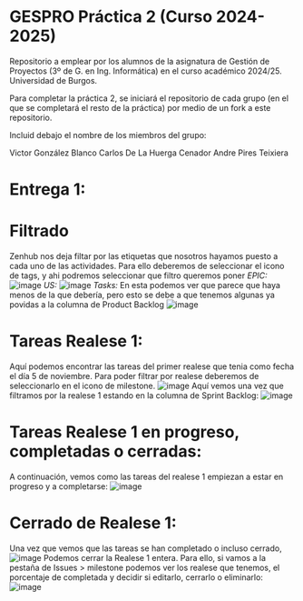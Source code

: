 # GESPRO Práctica 2 (Curso 2024-2025)
Repositorio a emplear por los alumnos de la asignatura de Gestión de Proyectos (3º de G. en Ing. Informática) en el curso académico 2024/25. Universidad de Burgos.

Para completar la práctica 2, se iniciará el repositorio de cada grupo (en el que se completará el resto de la práctica) por medio de un fork a este repositorio.

Incluid debajo el nombre de los miembros del grupo:

Victor González Blanco
Carlos De La Huerga Cenador
Andre Pires Teixiera

# Entrega 1:
# Filtrado
Zenhub nos deja filtar por las etiquetas que nosotros hayamos puesto a cada uno de las actividades. Para ello deberemos de seleccionar el icono de tags, y ahi podremos seleccionar que filtro queremos poner
_EPIC:_
![image](https://github.com/user-attachments/assets/c2aaf2cf-b0a7-4300-b301-6fd418a4a779)
_US:_
![image](https://github.com/user-attachments/assets/6debe2ed-b5ce-42fa-bdec-b760b08539eb)
_Tasks:_
En esta podemos ver que parece que haya menos de la que debería, pero esto se debe a que tenemos algunas ya povidas a la columna de Product Backlog
![image](https://github.com/user-attachments/assets/d34e980b-c44c-4f89-9814-4bbf7cd54f47)

# Tareas Realese 1:
Aquí podemos encontrar las tareas del primer realese que tenia como fecha el día 5 de noviembre. Para poder filtrar por realese deberemos de seleccionarlo en el icono de milestone.
 ![image](https://github.com/user-attachments/assets/a911fac0-0ee4-419e-ade0-53ee39505cf8)
 Aquí vemos una vez que filtramos por la realese 1 estando en la columna de Sprint Backlog:
 ![image](https://github.com/user-attachments/assets/4e488c0d-ab49-43f0-942a-e5554bff4361)

 # Tareas Realese 1 en progreso, completadas o cerradas:
 A continuación, vemos como las tareas del realese 1 empiezan a estar en progreso y a completarse:
 ![image](https://github.com/user-attachments/assets/6259f695-e7c9-493a-801f-93936f8270a3)
 
# Cerrado de Realese 1:
Una vez que vemos que las tareas se han completado o incluso cerrado,
![image](https://github.com/user-attachments/assets/1d55f6df-9757-4a1b-be68-75580f81e910)
Podemos cerrar la Realese 1 entera. Para ello, si vamos a la pestaña de Issues > milestone podemos ver los realese que tenemos, el porcentaje de completada y decidir si editarlo, cerrarlo o eliminarlo:
![image](https://github.com/user-attachments/assets/8a53eb8e-2546-4fa2-bcf9-fc187d592ece)




